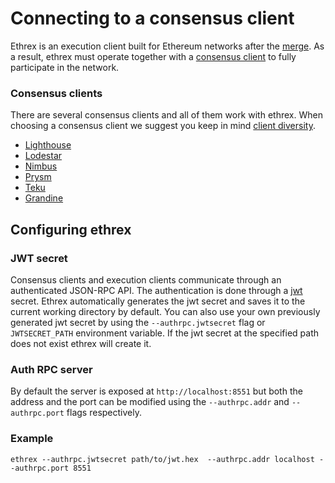 # Connecting to a consensus client

Ethrex is an execution client built for Ethereum networks after the [merge](https://ethereum.org/en/roadmap/merge/). As a result, ethrex must operate together with a [consensus client](https://ethereum.org/en/developers/docs/nodes-and-clients/#consensus-clients) to fully participate in the network.

### Consensus clients

There are several consensus clients and all of them work with ethrex. When choosing a consensus client we suggest you keep in mind [client diversity](https://ethereum.org/en/developers/docs/nodes-and-clients/client-diversity).

- [Lighthouse](https://lighthouse.sigmaprime.io/)
- [Lodestar](https://lodestar.chainsafe.io/)
- [Nimbus](https://nimbus.team/)
- [Prysm](https://prysm.offchainlabs.com/)
- [Teku](https://consensys.io/teku)
- [Grandine](https://docs.grandine.io/)

## Configuring ethrex

### JWT secret

Consensus clients and execution clients communicate through an authenticated JSON-RPC API. The authentication is done through a [jwt](https://www.jwt.io/) secret. Ethrex automatically generates the jwt secret and saves it to the current working directory by default. You can also use your own previously generated jwt secret by using the `--authrpc.jwtsecret` flag or `JWTSECRET_PATH` environment variable. If the jwt secret at the specified path does not exist ethrex will create it.

### Auth RPC server

By default the server is exposed at `http://localhost:8551` but both the address and the port can be modified using the `--authrpc.addr` and `--authrpc.port` flags respectively.

### Example

```
ethrex --authrpc.jwtsecret path/to/jwt.hex  --authrpc.addr localhost --authrpc.port 8551
```
